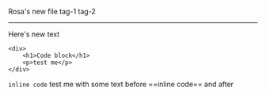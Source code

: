 Rosa's new file
tag-1 tag-2
- --
Here's new text

```
<div>
	<h1>Code block</h1>
	<p>test me</p>
</div>
```




`inline code` test me with some text before ==inline code== and after

